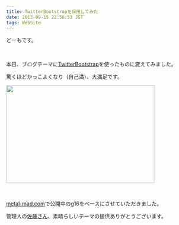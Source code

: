 ```yaml
---
title: TwitterBootstrapを採用してみた
date: 2013-09-15 22:56:53 JST
tags: WebSite
---
```

<p>どーもです。</p>
<p>&nbsp;</p>
<p>本日、ブログテーマに<a href="http://getbootstrap.com/">TwitterBootstrap</a>を使ったものに変えてみました。</p>
<p>驚くほどかっこよくなり（自己満）、大満足です。</p>
<p><a href="https://picasaweb.google.com/lh/photo/etntMLsXsHzEFLhbZOGmXNMTjNZETYmyPJy0liipFm0?feat=embedwebsite"><img src="https://lh4.googleusercontent.com/-1CCfEmlz5Iw/UjW8btFc4lI/AAAAAAAAClM/DqZ6Xp3yxeo/s400/Screenshot%2520from%25202013-09-15%252020%253A01%253A39.png" height="264" width="400" /></a></p>
<p>&nbsp;</p>
<p><a href="http://metal-mad.com/">metal-mad.com</a>で公開中のg16をベースにさせていただきました。</p>
<p>管理人の<a href="https://twitter.com/metalmadcom">佐藤さん</a>、素晴らしいテーマの提供ありがとうございます。</p>